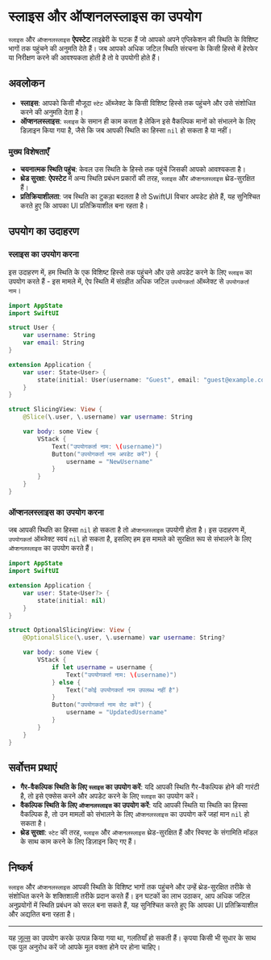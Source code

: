 # स्लाइस और ऑप्शनलस्लाइस का उपयोग

`स्लाइस` और `ऑप्शनलस्लाइस` **ऐपस्टेट** लाइब्रेरी के घटक हैं जो आपको अपने एप्लिकेशन की स्थिति के विशिष्ट भागों तक पहुंचने की अनुमति देते हैं। जब आपको अधिक जटिल स्थिति संरचना के किसी हिस्से में हेरफेर या निरीक्षण करने की आवश्यकता होती है तो वे उपयोगी होते हैं।

## अवलोकन

- **स्लाइस**: आपको किसी मौजूदा `स्टेट` ऑब्जेक्ट के किसी विशिष्ट हिस्से तक पहुंचने और उसे संशोधित करने की अनुमति देता है।
- **ऑप्शनलस्लाइस**: `स्लाइस` के समान ही काम करता है लेकिन इसे वैकल्पिक मानों को संभालने के लिए डिज़ाइन किया गया है, जैसे कि जब आपकी स्थिति का हिस्सा `nil` हो सकता है या नहीं।

### मुख्य विशेषताएँ

- **चयनात्मक स्थिति पहुंच**: केवल उस स्थिति के हिस्से तक पहुंचें जिसकी आपको आवश्यकता है।
- **थ्रेड सुरक्षा**: **ऐपस्टेट** में अन्य स्थिति प्रबंधन प्रकारों की तरह, `स्लाइस` और `ऑप्शनलस्लाइस` थ्रेड-सुरक्षित हैं।
- **प्रतिक्रियाशीलता**: जब स्थिति का टुकड़ा बदलता है तो SwiftUI विचार अपडेट होते हैं, यह सुनिश्चित करते हुए कि आपका UI प्रतिक्रियाशील बना रहता है।

## उपयोग का उदाहरण

### स्लाइस का उपयोग करना

इस उदाहरण में, हम स्थिति के एक विशिष्ट हिस्से तक पहुंचने और उसे अपडेट करने के लिए `स्लाइस` का उपयोग करते हैं - इस मामले में, ऐप स्थिति में संग्रहीत अधिक जटिल `उपयोगकर्ता` ऑब्जेक्ट से `उपयोगकर्ता नाम`।

```swift
import AppState
import SwiftUI

struct User {
    var username: String
    var email: String
}

extension Application {
    var user: State<User> {
        state(initial: User(username: "Guest", email: "guest@example.com"))
    }
}

struct SlicingView: View {
    @Slice(\.user, \.username) var username: String

    var body: some View {
        VStack {
            Text("उपयोगकर्ता नाम: \(username)")
            Button("उपयोगकर्ता नाम अपडेट करें") {
                username = "NewUsername"
            }
        }
    }
}
```

### ऑप्शनलस्लाइस का उपयोग करना

जब आपकी स्थिति का हिस्सा `nil` हो सकता है तो `ऑप्शनलस्लाइस` उपयोगी होता है। इस उदाहरण में, `उपयोगकर्ता` ऑब्जेक्ट स्वयं `nil` हो सकता है, इसलिए हम इस मामले को सुरक्षित रूप से संभालने के लिए `ऑप्शनलस्लाइस` का उपयोग करते हैं।

```swift
import AppState
import SwiftUI

extension Application {
    var user: State<User?> {
        state(initial: nil)
    }
}

struct OptionalSlicingView: View {
    @OptionalSlice(\.user, \.username) var username: String?

    var body: some View {
        VStack {
            if let username = username {
                Text("उपयोगकर्ता नाम: \(username)")
            } else {
                Text("कोई उपयोगकर्ता नाम उपलब्ध नहीं है")
            }
            Button("उपयोगकर्ता नाम सेट करें") {
                username = "UpdatedUsername"
            }
        }
    }
}
```

## सर्वोत्तम प्रथाएं

- **गैर-वैकल्पिक स्थिति के लिए `स्लाइस` का उपयोग करें**: यदि आपकी स्थिति गैर-वैकल्पिक होने की गारंटी है, तो इसे एक्सेस करने और अपडेट करने के लिए `स्लाइस` का उपयोग करें।
- **वैकल्पिक स्थिति के लिए `ऑप्शनलस्लाइस` का उपयोग करें**: यदि आपकी स्थिति या स्थिति का हिस्सा वैकल्पिक है, तो उन मामलों को संभालने के लिए `ऑप्शनलस्लाइस` का उपयोग करें जहां मान `nil` हो सकता है।
- **थ्रेड सुरक्षा**: `स्टेट` की तरह, `स्लाइस` और `ऑप्शनलस्लाइस` थ्रेड-सुरक्षित हैं और स्विफ्ट के संगामिति मॉडल के साथ काम करने के लिए डिज़ाइन किए गए हैं।

## निष्कर्ष

`स्लाइस` और `ऑप्शनलस्लाइस` आपकी स्थिति के विशिष्ट भागों तक पहुंचने और उन्हें थ्रेड-सुरक्षित तरीके से संशोधित करने के शक्तिशाली तरीके प्रदान करते हैं। इन घटकों का लाभ उठाकर, आप अधिक जटिल अनुप्रयोगों में स्थिति प्रबंधन को सरल बना सकते हैं, यह सुनिश्चित करते हुए कि आपका UI प्रतिक्रियाशील और अद्यतित बना रहता है।

---
यह [जूल्स](https://jules.google) का उपयोग करके उत्पन्न किया गया था, गलतियाँ हो सकती हैं। कृपया किसी भी सुधार के साथ एक पुल अनुरोध करें जो आपके मूल वक्ता होने पर होना चाहिए।
